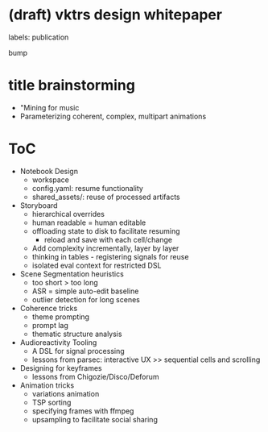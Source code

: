 # (draft) vktrs design whitepaper

labels: publication

bump

# title brainstorming
* "Mining for music
* Parameterizing coherent, complex, multipart animations

# ToC

* Notebook Design
  *  workspace
    * config.yaml: resume functionality
    * shared_assets/: reuse of processed artifacts
* Storyboard
  * hierarchical overrides
  * human readable = human editable
  * offloading state to disk to facilitate resuming
    * reload and save with each cell/change
  * Add complexity incrementally, layer by layer
  * thinking in tables - registering signals for reuse
  * isolated eval context for restricted DSL
* Scene Segmentation heuristics
  * too short > too long
  * ASR = simple auto-edit baseline
  * outlier detection for long scenes
* Coherence tricks
  * theme prompting
  * prompt lag
  * thematic structure analysis
* Audioreactivity Tooling
  * A DSL for signal processing
  * lessons from parsec: interactive UX >> sequential cells and scrolling
* Designing for keyframes
  * lessons from Chigozie/Disco/Deforum
* Animation tricks
  * variations animation
  * TSP sorting
  * specifying frames with ffmpeg
  * upsampling to facilitate social sharing


